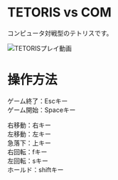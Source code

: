 # TETORIS vs COM
コンピュータ対戦型のテトリスです。



![TETORISプレイ動画](https://github.com/hiroaki-tanikawa/tetoris-vs-computer-/assets/143544995/acb21d45-4b72-47bf-b72e-07d063ac3422)

# 操作方法  
ゲーム終了：Escキー  
ゲーム開始：Spaceキー  

右移動：右キー  
左移動：左キー    
急落下：上キー  
右回転：fキー  
左回転：sキー  
ホールド：shiftキー  
